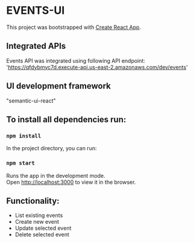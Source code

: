 # EVENTS-UI

This project was bootstrapped with [Create React App](https://github.com/facebook/create-react-app).

## Integrated APIs

Events API was integrated using following API endpoint:
'https://qfdybmvc7d.execute-api.us-east-2.amazonaws.com/dev/events'

## UI development framework

"semantic-ui-react"

## To install all dependencies run:

### `npm install`

In the project directory, you can run:

### `npm start`

Runs the app in the development mode.<br />
Open [http://localhost:3000](http://localhost:3000) to view it in the browser.

## Functionality:

- List existing events
- Create new event
- Update selected event
- Delete selected event